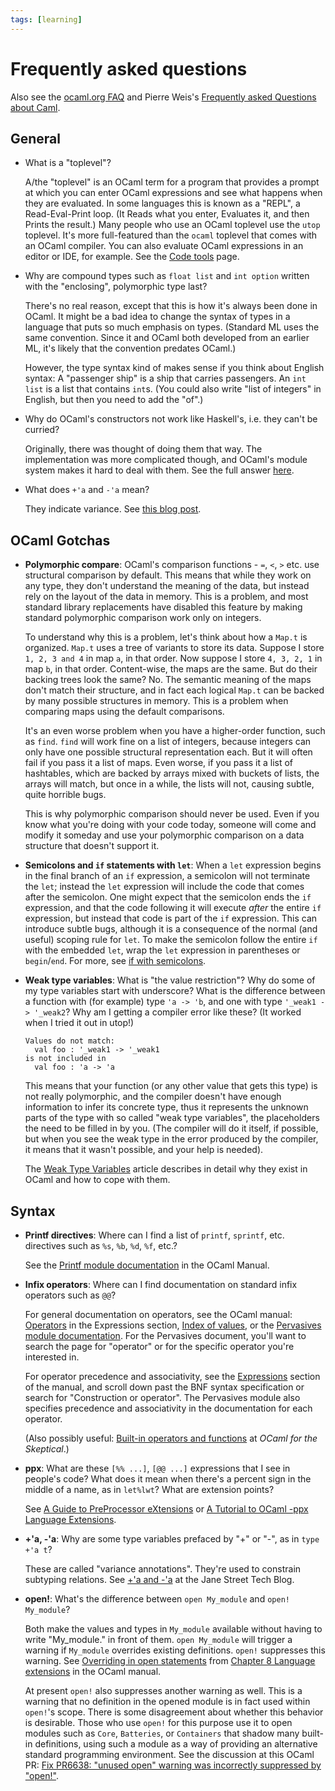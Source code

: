 ```yaml
---
tags: [learning]
---
```


# Frequently asked questions

Also see the [ocaml.org FAQ](http://ocaml.org/learn/faq.html)
and Pierre Weis's [Frequently asked Questions about Caml](http://caml.inria.fr/pub/old_caml_site/FAQ/FAQ_EXPERT-eng.html).

## General

* What is a "toplevel"?

  A/the "toplevel" is an OCaml term for a program that provides a prompt
  at which you can enter OCaml expressions and see what happens when they
  are evaluated.  In some languages this is known as a "REPL", a
  Read-Eval-Print loop. (It Reads what you enter, Evaluates it, and
  then Prints the result.)  Many people who use an OCaml toplevel use the
  `utop` toplevel.  It's more full-featured than the `ocaml` toplevel that
  comes with an OCaml compiler. You can also evaluate OCaml expressions in an
  editor or IDE, for example.  See the 
  [Code tools](https://github.com/OCamlverse/ocamlverse.github.io/blob/master/content/code_tools.md)
  page.

* Why are compound types such as `float list` and `int option` written with the "enclosing", polymorphic type last?

  There's no real reason, except that this is how it's always been done in OCaml.
  It might be a bad idea to change the syntax of types in a language that puts so much emphasis on
  types.  (Standard ML uses the same convention.  Since it and OCaml both developed from an earlier
  ML, it's likely that the convention predates OCaml.)
  
  However, the type syntax kind of makes sense if you think about English syntax:  A "passenger
  ship" is a ship that carries passengers.  An `int list` is a list that contains `int`s.
  (You could also write "list of integers" in English, but then you need to add the "of".)

* Why do OCaml's constructors not work like Haskell's, i.e. they can't be curried?

  Originally, there was thought of doing them that way. The implementation was more complicated though,
  and OCaml's module system makes it hard to deal with them. See the full answer
  [here](http://caml-list.inria.narkive.com/WUIPH06Z/why-can-t-i-use-constructors-as-functions).

* What does `+'a` and `-'a` mean?

  They indicate variance. See [this blog post](https://blog.janestreet.com/a-and-a/).

## OCaml Gotchas

* **Polymorphic compare**:
    OCaml's comparison functions - `=`, `<`, `>` etc. use structural comparison by default.
    This means that while they work on any type, they don't understand the meaning of the data,
    but instead rely on the layout of the data in memory.
    This is a problem, and most standard library replacements have disabled this feature by
    making standard polymorphic comparison work only on integers.

    To understand why this is a problem, let's think about how a `Map.t` is organized.
    `Map.t` uses a tree of variants to store its data.
    Suppose I store `1, 2, 3 and 4` in map `a`, in that order.
    Now suppose I store `4, 3, 2, 1` in map `b`, in that order.
    Content-wise, the maps are the same. But do their backing trees look the same? No.
    The semantic meaning of the maps don't match their structure, and in fact each logical
    `Map.t` can be backed by many possible structures in memory.
    This is a problem when comparing maps using the default comparisons.

    It's an even worse problem when you have a higher-order function, such as `find`.
    `find` will work fine on a list of integers, because integers can only have one
    possible structural representation each.
    But it will often fail if you pass it a list of maps.
    Even worse, if you pass it a list of hashtables, which are backed by arrays mixed
    with buckets of lists, the arrays will match, but once in a while, the lists will not,
    causing subtle, quite horrible bugs.

    This is why polymorphic comparison should never be used.
    Even if you know what you're doing with your code today, someone will come and modify
    it someday and use your polymorphic comparison on a data structure that doesn't support it.

* **Semicolons and `if` statements with `let`**: 
When a `let` expression begins in the final branch of an `if` expression,
a semicolon will not terminate the `let`; instead the `let` expression will include 
the code that comes after the semicolon.  One might expect that the semicolon ends the
`if` expression, and that the code following it will execute *after* the entire `if` 
expression, but instead that code is part of the  `if` expression.  This can introduce
subtle bugs, although it is a consequence of the normal (and useful) scoping rule
for `let`.  To make the semicolon follow the entire `if` with the embedded `let`, wrap
the `let` expression in parentheses or `begin`/`end`.  For more, see
[if with semicolons](subtleties_if_semicolon.md).

* **Weak type variables**: What is "the value restriction"?
  Why do some of my type variables start with underscore?
  What is the difference between a function with (for example) type `'a -> 'b`,
  and one with type `'_weak1 -> '_weak2`?  Why am I getting a
  compiler error like these? (It worked when I tried it out in utop!)
  ```
  Values do not match:
    val foo : '_weak1 -> '_weak1
  is not included in
    val foo : 'a -> 'a
  ```
  This means that your function (or any other value that gets this type) is not really polymorphic, 
and the compiler doesn't have enough information to infer its concrete type, thus it represents the unknown
parts of the type with so called "weak type variables", the placeholders the need to be filled in by you.
(The compiler will do it itself, if possible, but when you see the weak type in the error produced by 
the compiler, it means that it wasn't possible, and your help is needed). 

  The [Weak Type Variables](weak_type_variables.md) article describes in detail why they exist in OCaml and
how to cope with them.   

## Syntax

* **Printf directives**: Where can I find a list of `printf`, `sprintf`,
  etc. directives such as `%s`, `%b`, `%d`, `%f`, etc.?  
  
  See the [Printf
  module documentation](http://caml.inria.fr/pub/docs/manual-ocaml/libref/Printf.html)
  in the OCaml Manual.

* **Infix operators**: Where can I find documentation on standard infix
  operators such as `@@`?
  
  For general documentation on operators, see the OCaml manual: [Operators](https://caml.inria.fr/pub/docs/manual-ocaml/expr.html#sec151)
  in the Expressions section, [Index of values](http://caml.inria.fr/pub/docs/manual-ocaml/libref/index_values.html), or the 
  [Pervasives module documentation](http://caml.inria.fr/pub/docs/manual-ocaml/libref/Pervasives.html).  For the Pervasives document,
  you'll want to search the page for "operator" or for the specific operator you're interested in.
  
  For operator precedence and associativity, see the [Expressions](https://caml.inria.fr/pub/docs/manual-ocaml/expr.html)
  section of the manual, and scroll down past the BNF syntax specification or search for "Construction or operator".  The 
  Pervasives module also specifies precedence and associativity in the documentation for each operator.
  
  (Also possibly useful: [Built-in operators and functions](https://www2.lib.uchicago.edu/keith/ocaml-class/operators.html)
  at *OCaml for the Skeptical*.)

* **ppx**: What are these `[%% ...]`, `[@@ ...]` expressions that I
  see in people's code?  What does it mean when there's a percent sign in the 
  middle of a name, as in `let%lwt`? What are extension points?
  
  See [A Guide to PreProcessor eXtensions](ppx.md) or [A Tutorial to OCaml -ppx Language Extensions](https://www.victor.darvariu.me/jekyll/update/2018/06/19/ppx-tutorial.html).

* **+'a, -'a**: Why are some type variables prefaced by "+" or "-",
  as in `type +'a t`?
  
  These are called "variance annotations".  They're used to constrain
  subtyping relations.  See [+'a and
  -'a](https://blog.janestreet.com/a-and-a) at the Jane Street Tech
  Blog.

* **open!**: What's the difference between `open My_module` and
  `open! My_module`?
  
  Both make the values and types in `My_module` available without having
  to write "My_module." in front of them.  `open My_module` will trigger
  a warning if `My_module` overrides existing definitions.  `open!` suppresses
  this warning.  See [Overriding in open statements](http://caml.inria.fr/pub/docs/manual-ocaml/extn.html#sec250)
  from [Chapter 8 Language extensions](http://caml.inria.fr/pub/docs/manual-ocaml/extn.html) in
  the OCaml manual.  
  
  At present `open!` also suppresses another warning as well.  This is a warning
  that no definition in the opened module is in fact used within
  `open!`'s scope.  There is some disagreement about whether this behavior
  is desirable.  Those who use `open!` for this purpose use it to open modules
  such as `Core`, `Batteries`, or `Containers` that shadow many built-in definitions, using such
  a module as a way of providing an alternative standard programming environment.
  See the discussion at this OCaml PR: [Fix PR6638: "unused open" warning was incorrectly suppressed
  by "open!"](https://github.com/ocaml/ocaml/pull/1110).

